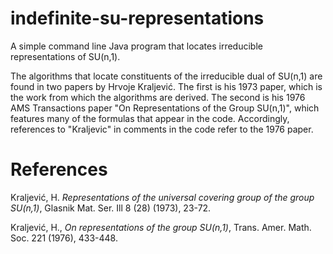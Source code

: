 # indefinite-su-representations
A simple command line Java program that locates irreducible representations of SU(n,1).

The algorithms that locate constituents of the irreducible dual of SU(n,1) are found in two papers by Hrvoje Kraljević. The first is his 1973 paper, which is the work from which the algorithms are derived. The second is his 1976 AMS Transactions paper "On Representations of the Group SU(n,1)", which features many of the formulas that appear in the code. Accordingly, references to "Kraljevic" in comments in the code refer to the 1976 paper.

# References
Kraljević, H. <i>Representations of the universal covering group of the group SU(n,1)</i>, Glasnik Mat. Ser. Ill 8 (28) (1973), 23-72.

Kraljević, H., <i>On representations of the group SU(n,1)</i>, Trans. Amer. Math. Soc. 221 (1976), 433-448.
